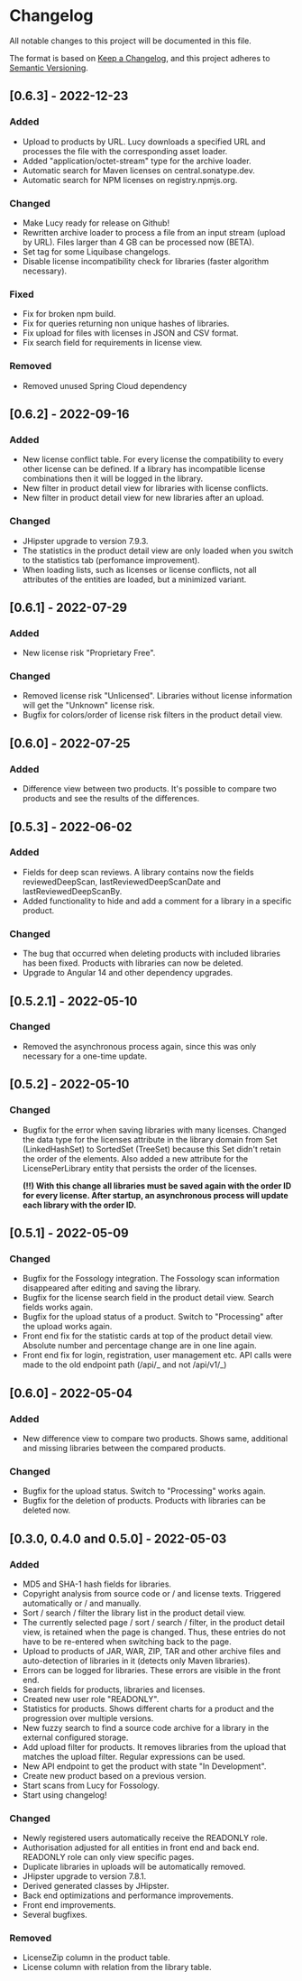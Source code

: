 # Changelog

All notable changes to this project will be documented in this file.

The format is based on [Keep a Changelog](https://keepachangelog.com/en/1.0.0/), and this project adheres
to [Semantic Versioning](https://semver.org/spec/v2.0.0.html).

## [0.6.3] - 2022-12-23

### Added

- Upload to products by URL. Lucy downloads a specified URL and processes the file with the corresponding asset loader.
- Added "application/octet-stream" type for the archive loader.
- Automatic search for Maven licenses on central.sonatype.dev.
- Automatic search for NPM licenses on registry.npmjs.org.

### Changed

- Make Lucy ready for release on Github!
- Rewritten archive loader to process a file from an input stream (upload by URL).
  Files larger than 4 GB can be processed now (BETA).
- Set <validCheckSum> tag for some Liquibase changelogs.
- Disable license incompatibility check for libraries (faster algorithm necessary).

### Fixed

- Fix for broken npm build.
- Fix for queries returning non unique hashes of libraries.
- Fix upload for files with licenses in JSON and CSV format.
- Fix search field for requirements in license view.

### Removed

- Removed unused Spring Cloud dependency

## [0.6.2] - 2022-09-16

### Added

- New license conflict table. For every license the compatibility to every other license can be defined.
  If a library has incompatible license combinations then it will be logged in the library.
- New filter in product detail view for libraries with license conflicts.
- New filter in product detail view for new libraries after an upload.

### Changed

- JHipster upgrade to version 7.9.3.
- The statistics in the product detail view are only loaded when you switch to the statistics tab
  (perfomance improvement).
- When loading lists, such as licenses or license conflicts, not all attributes of the entities are loaded,
  but a minimized variant.

## [0.6.1] - 2022-07-29

### Added

- New license risk "Proprietary Free".

### Changed

- Removed license risk "Unlicensed". Libraries without license information will get the "Unknown" license risk.
- Bugfix for colors/order of license risk filters in the product detail view.

## [0.6.0] - 2022-07-25

### Added

- Difference view between two products. It's possible to compare two products and see the results of the differences.

## [0.5.3] - 2022-06-02

### Added

- Fields for deep scan reviews. A library contains now the fields reviewedDeepScan, lastReviewedDeepScanDate and
  lastReviewedDeepScanBy.
- Added functionality to hide and add a comment for a library in a specific product.

### Changed

- The bug that occurred when deleting products with included libraries has been fixed.
  Products with libraries can now be deleted.
- Upgrade to Angular 14 and other dependency upgrades.

## [0.5.2.1] - 2022-05-10

### Changed

- Removed the asynchronous process again, since this was only necessary for a one-time update.

## [0.5.2] - 2022-05-10

### Changed

- Bugfix for the error when saving libraries with many licenses. Changed the data type for the licenses attribute in the
  library domain from Set (LinkedHashSet) to SortedSet (TreeSet) because this Set didn't retain the order of the elements.
  Also added a new attribute for the LicensePerLibrary entity that persists the order of the licenses.

  **(!!) With this change all libraries must be saved again with the order ID for every license.
  After startup, an asynchronous process will update each library with the order ID.**

## [0.5.1] - 2022-05-09

### Changed

- Bugfix for the Fossology integration. The Fossology scan information disappeared after editing and saving the library.
- Bugfix for the license search field in the product detail view. Search fields works again.
- Bugfix for the upload status of a product. Switch to "Processing" after the upload works again.
- Front end fix for the statistic cards at top of the product detail view. Absolute number and percentage change are in
  one line again.
- Front end fix for login, registration, user management etc. API calls were made to the old endpoint path
  (/api/_ and not /api/v1/_)

## [0.6.0] - 2022-05-04

### Added

- New difference view to compare two products. Shows same, additional and missing libraries between the compared products.

### Changed

- Bugfix for the upload status. Switch to "Processing" works again.
- Bugfix for the deletion of products. Products with libraries can be deleted now.

## [0.3.0, 0.4.0 and 0.5.0] - 2022-05-03

### Added

- MD5 and SHA-1 hash fields for libraries.
- Copyright analysis from source code or / and license texts. Triggered automatically or / and manually.
- Sort / search / filter the library list in the product detail view.
- The currently selected page / sort / search / filter, in the product detail view, is retained when the page is
  changed. Thus, these entries do not have to be re-entered when switching back to the page.
- Upload to products of JAR, WAR, ZIP, TAR and other archive files and auto-detection of libraries in it (detects only Maven libraries).
- Errors can be logged for libraries. These errors are visible in the front end.
- Search fields for products, libraries and licenses.
- Created new user role "READONLY".
- Statistics for products. Shows different charts for a product and the progression over multiple versions.
- New fuzzy search to find a source code archive for a library in the external configured storage.
- Add upload filter for products. It removes libraries from the upload that matches the upload filter.
  Regular expressions can be used.
- New API endpoint to get the product with state "In Development".
- Create new product based on a previous version.
- Start scans from Lucy for Fossology.
- Start using changelog!

### Changed

- Newly registered users automatically receive the READONLY role.
- Authorisation adjusted for all entities in front end and back end. READONLY role can only view specific pages.
- Duplicate libraries in uploads will be automatically removed.
- JHipster upgrade to version 7.8.1.
- Derived generated classes by JHipster.
- Back end optimizations and performance improvements.
- Front end improvements.
- Several bugfixes.

### Removed

- LicenseZip column in the product table.
- License column with relation from the library table.
